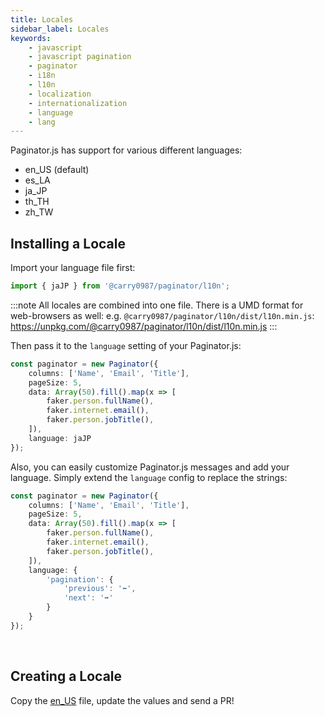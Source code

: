 ```yaml
---
title: Locales
sidebar_label: Locales
keywords:
    - javascript
    - javascript pagination
    - paginator
    - i18n
    - l10n
    - localization
    - internationalization
    - language
    - lang
---
```


Paginator.js has support for various different languages:

-   en_US (default)
-   es_LA
-   ja_JP
-   th_TH
-   zh_TW

## Installing a Locale

Import your language file first:

```ts
import { jaJP } from '@carry0987/paginator/l10n';
```

:::note
All locales are combined into one file. There is a UMD format for web-browsers as well: e.g. `@carry0987/paginator/l10n/dist/l10n.min.js`:
https://unpkg.com/@carry0987/paginator/l10n/dist/l10n.min.js
:::

Then pass it to the `language` setting of your Paginator.js:

```ts paginator
const paginator = new Paginator({
    columns: ['Name', 'Email', 'Title'],
    pageSize: 5,
    data: Array(50).fill().map(x => [
        faker.person.fullName(),
        faker.internet.email(),
        faker.person.jobTitle(),
    ]),
    language: jaJP
});
```

Also, you can easily customize Paginator.js messages and add your language. Simply extend the `language` config to replace the strings:

```ts paginator
const paginator = new Paginator({
    columns: ['Name', 'Email', 'Title'],
    pageSize: 5,
    data: Array(50).fill().map(x => [
        faker.person.fullName(),
        faker.internet.email(),
        faker.person.jobTitle(),
    ]),
    language: {
        'pagination': {
            'previous': '⬅️',
            'next': '➡️'
        }
    }
});
```

<br/>

## Creating a Locale

Copy the [en_US](https://github.com/carry0987/Paginator-JS/blob/master/src/module/i18n/en_US.ts) file, update the values and send a PR!
